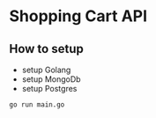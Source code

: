 # Shopping Cart API

## How to setup

- setup Golang
- setup MongoDb
- setup Postgres

```sh
go run main.go
```